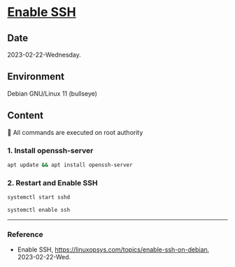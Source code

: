 # [Enable SSH](https://linuxopsys.com/topics/enable-ssh-on-debian)

## Date

2023-02-22-Wednesday.

## Environment

Debian GNU/Linux 11 (bullseye)

## Content

:key: All commands are executed on root authority

### 1. Install openssh-server

```Bash
apt update && apt install openssh-server
```

### 2. Restart and Enable SSH

```Bash
systemctl start sshd
```

```Bash
systemctl enable ssh
```

---

### Reference
- Enable SSH, https://linuxopsys.com/topics/enable-ssh-on-debian, 2023-02-22-Wed.
